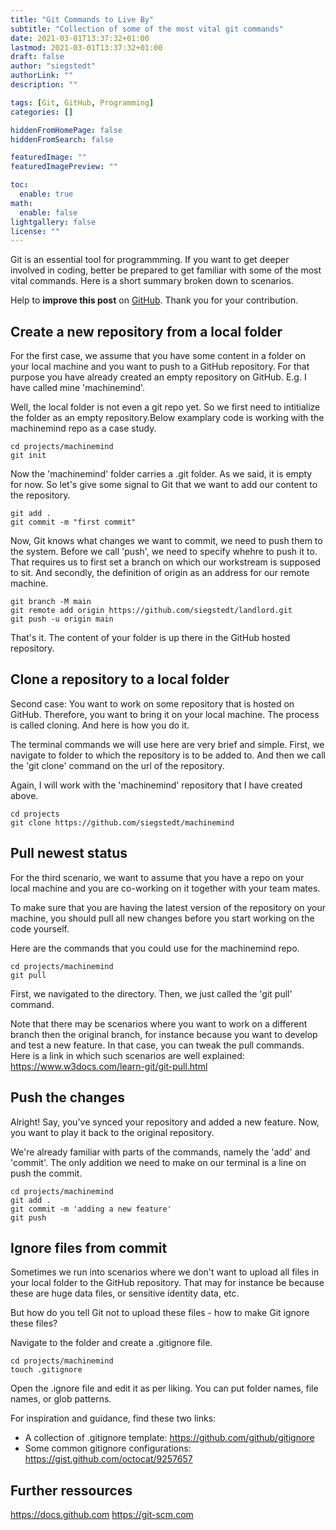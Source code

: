 ```yaml
---
title: "Git Commands to Live By"
subtitle: "Collection of some of the most vital git commands"
date: 2021-03-01T13:37:32+01:00
lastmod: 2021-03-01T13:37:32+01:00
draft: false
author: "siegstedt"
authorLink: ""
description: ""

tags: [Git, GitHub, Programming]
categories: []

hiddenFromHomePage: false
hiddenFromSearch: false

featuredImage: ""
featuredImagePreview: ""

toc:
  enable: true
math:
  enable: false
lightgallery: false
license: ""
---
```


Git is an essential tool for programmming. If you want to get deeper involved in coding, better be prepared to get familiar with some of the most vital commands. Here is a short summary broken down to scenarios.

<!--more-->

Help to **improve this post** on [GitHub](https://github.com/siegstedt/machinemind/blob/main/content/posts/git-commands-to-live-by.md). Thank you for your contribution.

## Create a new repository from a local folder

For the first case, we assume that you have some content in a folder on your local machine and you want to push to a GitHub repository. For that purpose you have already created an empty repository on GitHub. E.g. I have called mine 'machinemind'.

Well, the local folder is not even a git repo yet. So we first need to intitialize the folder as an empty repository.Below examplary code is working with the machinemind repo as a case study.

```
cd projects/machinemind
git init
```

Now the 'machinemind' folder carries a .git folder. As we said, it is empty for now. So let's give some signal to Git that we want to add our content to the repository. 

```
git add .
git commit -m "first commit"
```

Now, Git knows what changes we want to commit, we need to push them to the system. Before we call 'push', we need to specify whehre to push it to. That requires us to first set a branch on which our workstream is supposed to sit. And secondly, the definition of origin as an address for our remote machine.

```
git branch -M main
git remote add origin https://github.com/siegstedt/landlord.git
git push -u origin main
```

That's it. The content of your folder is up there in the GitHub hosted repository.

## Clone a repository to a local folder

Second case: You want to work on some repository that is hosted on GitHub. Therefore, you want to bring it on your local machine. The process is called cloning. And here is how you do it.

The terminal commands we will use here are very brief and simple. First, we navigate to folder to which the repository is to be added to. And then we call the 'git clone' command on the url of the repository.

Again, I will work with the 'machinemind' repository that I have created above.

```
cd projects
git clone https://github.com/siegstedt/machinemind
```

## Pull newest status

For the third scenario, we want to assume that you have a repo on your local machine and you are co-working on it together with your team mates.

To make sure that you are having the latest version of the repository on your machine, you should pull all new changes before you start working on the code yourself.

Here are the commands that you could use for the machinemind repo.

```
cd projects/machinemind
git pull
```

First, we navigated to the directory. Then, we just called the 'git pull' command.

Note that there may be scenarios where you want to work on a different branch then the original branch, for instance because you want to develop and test a new feature. In that case, you can tweak the pull commands. Here is a link in which such scenarios are well explained: https://www.w3docs.com/learn-git/git-pull.html

## Push the changes

Alright! Say, you've synced your repository and added a new feature. Now, you want to play it back to the original repository.

We're already familiar with parts of the commands, namely the 'add' and 'commit'. The only addition we need to make on our terminal is a line on push the commit.

```
cd projects/machinemind
git add .
git commit -m 'adding a new feature'
git push
```

## Ignore files from commit

Sometimes we run into scenarios where we don't want to upload all files in your local folder to the GitHub repository. That may for instance be because these are huge data files, or sensitive identity data, etc.

But how do you tell Git not to upload these files - how to make Git ignore these files?

Navigate to the folder and create a .gitignore file.

```
cd projects/machinemind
touch .gitignore
```

Open the .ignore file and edit it as per liking. You can put folder names, file names, or glob patterns.

For inspiration and guidance, find these two links:
- A collection of .gitignore template: https://github.com/github/gitignore
- Some common gitignore configurations: https://gist.github.com/octocat/9257657

## Further ressources

https://docs.github.com
https://git-scm.com
